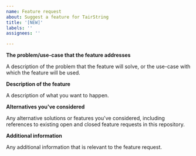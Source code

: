 ```yaml
---
name: Feature request
about: Suggest a feature for TairString
title: '[NEW]'
labels: ''
assignees: ''

---
```


**The problem/use-case that the feature addresses**

A description of the problem that the feature will solve, or the use-case with which the feature will be used.

**Description of the feature**

A description of what you want to happen.

**Alternatives you've considered**

Any alternative solutions or features you've considered, including references to existing open and closed feature requests in this repository.

**Additional information**

Any additional information that is relevant to the feature request.
